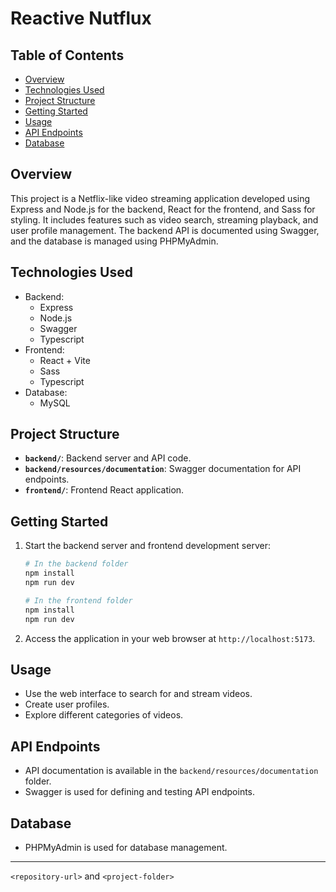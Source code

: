 # Reactive Nutflux

## Table of Contents

- [Overview](#overview)
- [Technologies Used](#technologies-used)
- [Project Structure](#project-structure)
- [Getting Started](#getting-started)
- [Usage](#usage)
- [API Endpoints](#api-endpoints)
- [Database](#database)

## Overview

This project is a Netflix-like video streaming application developed using Express and Node.js for the backend, React for the frontend, and Sass for styling. It includes features such as video search, streaming playback, and user profile management. The backend API is documented using Swagger, and the database is managed using PHPMyAdmin.

## Technologies Used

- Backend:
  - Express
  - Node.js
  - Swagger
  - Typescript
- Frontend:
  - React + Vite
  - Sass
  - Typescript
- Database:
  - MySQL

## Project Structure

- **`backend/`**: Backend server and API code.
- **`backend/resources/documentation`**: Swagger documentation for API endpoints.
- **`frontend/`**: Frontend React application.

## Getting Started

1. Start the backend server and frontend development server:

   ```bash
   # In the backend folder
   npm install
   npm run dev

   # In the frontend folder
   npm install
   npm run dev
   ```

2. Access the application in your web browser at `http://localhost:5173`.

## Usage

- Use the web interface to search for and stream videos.
- Create user profiles.
- Explore different categories of videos.

## API Endpoints

- API documentation is available in the `backend/resources/documentation` folder.
- Swagger is used for defining and testing API endpoints.

## Database

- PHPMyAdmin is used for database management.

---

`<repository-url>` and `<project-folder>`
